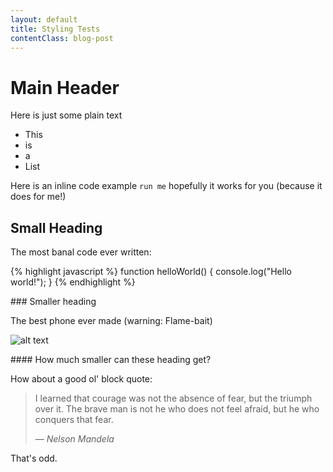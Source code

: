 ```yaml
---
layout: default
title: Styling Tests
contentClass: blog-post
---
```


# Main Header

Here is just some plain text

* This 
* is 
* a 
* List

Here is an inline code example `run me` hopefully it works for you (because it does for me!)


## Small Heading ##

The most banal code ever written:

{% highlight javascript %}
function helloWorld() {
    console.log("Hello world!");
}
{% endhighlight %}

### Smaller heading

The best phone ever made (warning: Flame-bait)

![alt text](http://cdn0.vox-cdn.com/uploads/chorus_asset/file/798874/DSCF1913.0.jpg "Tooltip text")

#### How much smaller can these heading get?

How about a good ol' block quote:

> I learned that courage was not the absence of fear, but the triumph over it. The brave man is not he who does not feel afraid, but he who conquers that fear.
>
> <cite>&mdash; Nelson Mandela</cite>

That's odd.